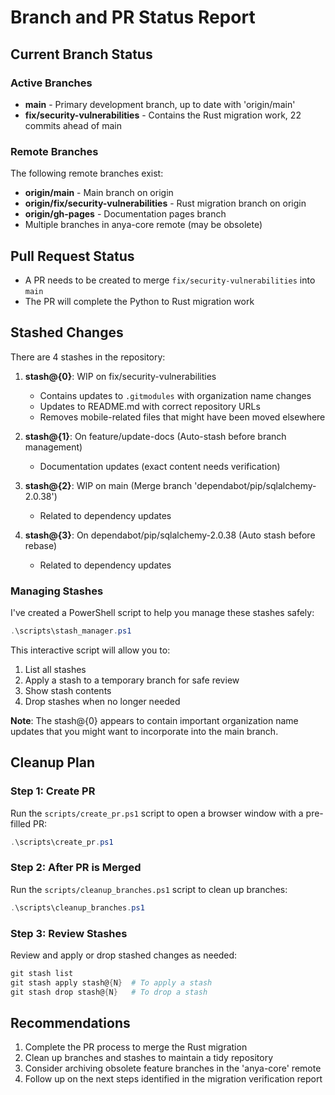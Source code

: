 # Branch and PR Status Report

## Current Branch Status

### Active Branches
- **main** - Primary development branch, up to date with 'origin/main'
- **fix/security-vulnerabilities** - Contains the Rust migration work, 22 commits ahead of main

### Remote Branches
The following remote branches exist:
- **origin/main** - Main branch on origin
- **origin/fix/security-vulnerabilities** - Rust migration branch on origin
- **origin/gh-pages** - Documentation pages branch
- Multiple branches in anya-core remote (may be obsolete)

## Pull Request Status
- A PR needs to be created to merge `fix/security-vulnerabilities` into `main`
- The PR will complete the Python to Rust migration work

## Stashed Changes
There are 4 stashes in the repository:

1. **stash@{0}**: WIP on fix/security-vulnerabilities
   - Contains updates to `.gitmodules` with organization name changes
   - Updates to README.md with correct repository URLs
   - Removes mobile-related files that might have been moved elsewhere

2. **stash@{1}**: On feature/update-docs (Auto-stash before branch management)
   - Documentation updates (exact content needs verification)

3. **stash@{2}**: WIP on main (Merge branch 'dependabot/pip/sqlalchemy-2.0.38')
   - Related to dependency updates

4. **stash@{3}**: On dependabot/pip/sqlalchemy-2.0.38 (Auto stash before rebase)
   - Related to dependency updates

### Managing Stashes
I've created a PowerShell script to help you manage these stashes safely:

```powershell
.\scripts\stash_manager.ps1
```

This interactive script will allow you to:
1. List all stashes
2. Apply a stash to a temporary branch for safe review
3. Show stash contents
4. Drop stashes when no longer needed

**Note**: The stash@{0} appears to contain important organization name updates that you might want to incorporate into the main branch.

## Cleanup Plan

### Step 1: Create PR
Run the `scripts/create_pr.ps1` script to open a browser window with a pre-filled PR:
```powershell
.\scripts\create_pr.ps1
```

### Step 2: After PR is Merged
Run the `scripts/cleanup_branches.ps1` script to clean up branches:
```powershell
.\scripts\cleanup_branches.ps1
```

### Step 3: Review Stashes
Review and apply or drop stashed changes as needed:
```powershell
git stash list
git stash apply stash@{N}  # To apply a stash
git stash drop stash@{N}   # To drop a stash
```

## Recommendations
1. Complete the PR process to merge the Rust migration
2. Clean up branches and stashes to maintain a tidy repository
3. Consider archiving obsolete feature branches in the 'anya-core' remote
4. Follow up on the next steps identified in the migration verification report
